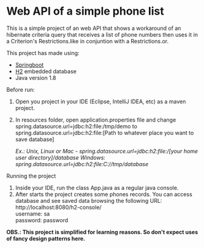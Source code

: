 # Web API of a simple phone list

This is a simple project of an web API that shows a workaround of an hibernate criteria query that receives a list of phone numbers then uses it in a Criterion's Restrictions.like in conjuntion with a Restrictions.or.

This project has made using:
 - [Springboot](https://spring.io/projects/spring-boot) 
 -  [H2](https://www.h2database.com/html/main.html) embedded database 
 - Java version 1.8

Before run:
1. Open you project in your IDE (Eclipse, IntelliJ IDEA, etc) as a maven project.
2. In resources folder, open application.properties file and change spring.datasource.url=jdbc:h2:file:/tmp/demo to spring.datasource.url=jdbc:h2:file:[Path to whatever place you want to save database]

    _Ex.: Unix, Linux or Mac - spring.datasource.url=jdbc:h2:file:/[your home user directory]/database
    Windows: spring.datasource.url=jdbc:h2:file:C://tmp/database_

Running the project

1. Inside your IDE, run the class App.java as a regular java console.
2. After starts the project creates some phones records. You can access database and see saved data browsing the following URL:   
http://localhost:8080/h2-console/  
username: sa  
password: password

**OBS.: This project is simplified for learning reasons. So don't expect uses of fancy design patterns here.**
